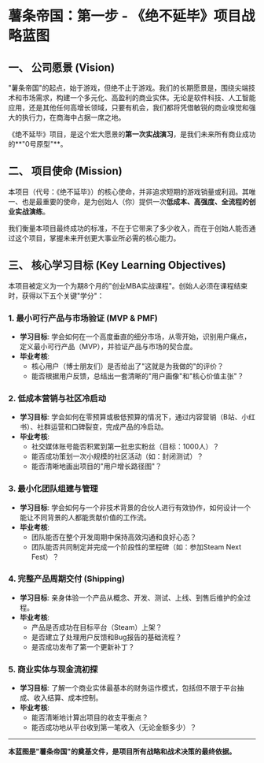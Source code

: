 # 薯条帝国：第一步 - 《绝不延毕》项目战略蓝图

## 一、 公司愿景 (Vision)

"薯条帝国"的起点，始于游戏，但绝不止于游戏。我们的长期愿景是，围绕尖端技术和市场需求，构建一个多元化、高盈利的商业实体。无论是软件科技、人工智能应用，还是其他任何高增长领域，只要有机会，我们都将凭借敏锐的商业嗅觉和强大的执行力，在商海中占据一席之地。

《绝不延毕》项目，是这个宏大愿景的**第一次实战演习**，是我们未来所有商业成功的**"0号原型"**。

## 二、 项目使命 (Mission)

本项目（代号：《绝不延毕》）的核心使命，并非追求短期的游戏销量或利润。其唯一、也是最重要的使命，是为创始人（你）提供一次**低成本、高强度、全流程的创业实战演练**。

我们衡量本项目最终成功的标准，不在于它带来了多少收入，而在于创始人能否通过这个项目，掌握未来开创更大事业所必需的核心能力。

## 三、 核心学习目标 (Key Learning Objectives)

本项目被定义为一个为期8个月的"创业MBA实战课程"。创始人必须在课程结束时，获得以下五个关键"学分"：

### 1. 最小可行产品与市场验证 (MVP & PMF)
- **学习目标**: 学会如何在一个高度垂直的细分市场，从零开始，识别用户痛点，定义最小可行产品（MVP），并验证产品与市场的契合度。
- **毕业考核**:
    - 核心用户（博士朋友们）是否给出了"这就是为我做的"的评价？
    - 能否根据用户反馈，总结出一套清晰的"用户画像"和"核心价值主张"？

### 2. 低成本营销与社区冷启动
- **学习目标**: 学会如何在零预算或极低预算的情况下，通过内容营销（B站、小红书）、社群运营和口碑裂变，完成产品的冷启动。
- **毕业考核**:
    - 社交媒体账号能否积累到第一批忠实粉丝（目标：1000人）？
    - 能否成功策划一次小规模的社区活动（如：封闭测试）？
    - 能否清晰地画出项目的"用户增长路径图"？

### 3. 最小化团队组建与管理
- **学习目标**: 学会如何与一个非技术背景的合伙人进行有效协作，如何设计一个能让不同背景的人都能贡献价值的工作流。
- **毕业考核**:
    - 团队能否在整个开发周期中保持高效沟通和良好心态？
    - 团队能否共同制定并完成一个阶段性的里程碑（如：参加Steam Next Fest）？

### 4. 完整产品周期交付 (Shipping)
- **学习目标**: 亲身体验一个产品从概念、开发、测试、上线、到售后维护的全过程。
- **毕业考核**:
    - 产品是否成功在目标平台（Steam）上架？
    - 是否建立了处理用户反馈和Bug报告的基础流程？
    - 是否成功发布了第一个更新补丁？

### 5. 商业实体与现金流初探
- **学习目标**: 了解一个商业实体最基本的财务运作模式，包括但不限于平台抽成、收入结算、成本控制。
- **毕业考核**:
    - 能否清晰地计算出项目的收支平衡点？
    - 能否成功地从平台收到第一笔收入（无论金额多少）？

---

**本蓝图是"薯条帝国"的奠基文件，是项目所有战略和战术决策的最终依据。** 